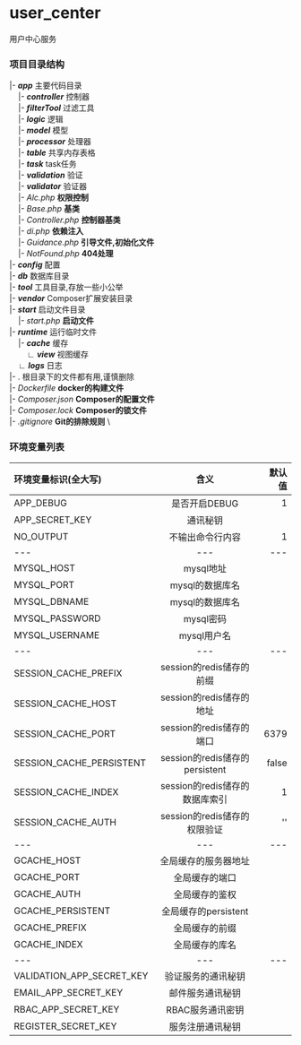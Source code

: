 # user_center
用户中心服务


### 项目目录结构

 |- _**app**_ 主要代码目录 \
 &nbsp;&nbsp;&nbsp;&nbsp;|- _**controller**_ 控制器 \
 &nbsp;&nbsp;&nbsp;&nbsp;|- _**filterTool**_ 过滤工具 \
 &nbsp;&nbsp;&nbsp;&nbsp;|- _**logic**_ 逻辑 \
 &nbsp;&nbsp;&nbsp;&nbsp;|- _**model**_ 模型 \
 &nbsp;&nbsp;&nbsp;&nbsp;|- _**processor**_ 处理器 \
 &nbsp;&nbsp;&nbsp;&nbsp;|- _**table**_ 共享内存表格 \
 &nbsp;&nbsp;&nbsp;&nbsp;|- _**task**_ task任务 \
 &nbsp;&nbsp;&nbsp;&nbsp;|- _**validation**_ 验证 \
 &nbsp;&nbsp;&nbsp;&nbsp;|- _**validator**_ 验证器 \
 &nbsp;&nbsp;&nbsp;&nbsp;|- _Alc.php_ **权限控制** \
 &nbsp;&nbsp;&nbsp;&nbsp;|- _Base.php_ **基类** \
 &nbsp;&nbsp;&nbsp;&nbsp;|- _Controller.php_ **控制器基类** \
 &nbsp;&nbsp;&nbsp;&nbsp;|- _di.php_ **依赖注入** \
 &nbsp;&nbsp;&nbsp;&nbsp;|- _Guidance.php_ **引导文件,初始化文件** \
 &nbsp;&nbsp;&nbsp;&nbsp;|- _NotFound.php_ **404处理** \
 |- _**config**_ 配置 \
 |- _**db**_ 数据库目录 \
 |- _**tool**_ 工具目录,存放一些小公举 \
 |- _**vendor**_ Composer扩展安装目录 \
 |- _**start**_ 启动文件目录 \
  &nbsp;&nbsp;&nbsp;&nbsp;|- _start.php_ **启动文件** \
 |- _**runtime**_ 运行临时文件 \
 &nbsp;&nbsp;&nbsp;&nbsp;|- _**cache**_ 缓存 \
 &nbsp;&nbsp;&nbsp;&nbsp;&nbsp;&nbsp;&nbsp;&nbsp;∟ _**view**_ 视图缓存 \
 &nbsp;&nbsp;&nbsp;&nbsp;∟ _**logs**_ 日志 \
 |- . 根目录下的文件都有用,谨慎删除 \
 |- _Dockerfile_ **docker的构建文件** \
 |- _Composer.json_ **Composer的配置文件** \
 |- _Composer.lock_ **Composer的锁文件** \
 |- _.gitignore_ **Git的排除规则** \
 
 ### 环境变量列表
 
 |环境变量标识(全大写)|含义|默认值|
 |:---|:---:|---:|
 |APP_DEBUG|是否开启DEBUG|1|
 |APP_SECRET_KEY|通讯秘钥||
 |NO_OUTPUT|不输出命令行内容|1|
 |---|---|---|
 |MYSQL_HOST|mysql地址||
 |MYSQL_PORT|mysql的数据库名||
 |MYSQL_DBNAME|mysql的数据库名||
 |MYSQL_PASSWORD|mysql密码||
 |MYSQL_USERNAME|mysql用户名||
 |---|---|---|
 |SESSION_CACHE_PREFIX|session的redis储存的前缀||
 |SESSION_CACHE_HOST|session的redis储存的地址||
 |SESSION_CACHE_PORT|session的redis储存的端口|6379|
 |SESSION_CACHE_PERSISTENT|session的redis储存的persistent|false|
 |SESSION_CACHE_INDEX|session的redis储存的数据库索引|1|
 |SESSION_CACHE_AUTH|session的redis储存的权限验证|''|
 |---|---|---|
 |GCACHE_HOST|全局缓存的服务器地址||
 |GCACHE_PORT|全局缓存的端口||
 |GCACHE_AUTH|全局缓存的鉴权||
 |GCACHE_PERSISTENT|全局缓存的persistent||
 |GCACHE_PREFIX|全局缓存的前缀||
 |GCACHE_INDEX|全局缓存的库名||
 |---|---|---|
 |VALIDATION_APP_SECRET_KEY|验证服务的通讯秘钥||
 |EMAIL_APP_SECRET_KEY|邮件服务通讯秘钥|
 |RBAC_APP_SECRET_KEY|RBAC服务通讯密钥|
 |REGISTER_SECRET_KEY|服务注册通讯秘钥|
 
